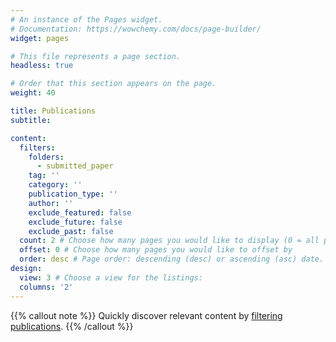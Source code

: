 ```yaml
---
# An instance of the Pages widget.
# Documentation: https://wowchemy.com/docs/page-builder/
widget: pages

# This file represents a page section.
headless: true

# Order that this section appears on the page.
weight: 40

title: Publications
subtitle: 

content:
  filters:
    folders:
      - submitted_paper
    tag: ''
    category: ''
    publication_type: ''
    author: ''
    exclude_featured: false
    exclude_future: false
    exclude_past: false
  count: 2 # Choose how many pages you would like to display (0 = all pages)
  offset: 0 # Choose how many pages you would like to offset by
  order: desc # Page order: descending (desc) or ascending (asc) date.
design:
  view: 3 # Choose a view for the listings:
  columns: '2'
---
```


{{% callout note %}}
Quickly discover relevant content by [filtering publications](./publication/).
{{% /callout %}}
